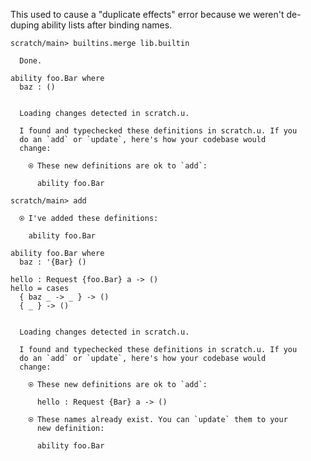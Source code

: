 This used to cause a "duplicate effects" error because we weren't de-duping ability lists after binding names.

``` ucm
scratch/main> builtins.merge lib.builtin

  Done.

```
``` unison
ability foo.Bar where
  baz : ()
```

``` ucm

  Loading changes detected in scratch.u.

  I found and typechecked these definitions in scratch.u. If you
  do an `add` or `update`, here's how your codebase would
  change:
  
    ⍟ These new definitions are ok to `add`:
    
      ability foo.Bar

```
``` ucm
scratch/main> add

  ⍟ I've added these definitions:
  
    ability foo.Bar

```
``` unison
ability foo.Bar where
  baz : '{Bar} ()

hello : Request {foo.Bar} a -> ()
hello = cases
  { baz _ -> _ } -> ()
  { _ } -> ()
```

``` ucm

  Loading changes detected in scratch.u.

  I found and typechecked these definitions in scratch.u. If you
  do an `add` or `update`, here's how your codebase would
  change:
  
    ⍟ These new definitions are ok to `add`:
    
      hello : Request {Bar} a -> ()
    
    ⍟ These names already exist. You can `update` them to your
      new definition:
    
      ability foo.Bar

```
